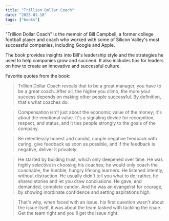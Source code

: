 ```yaml
---
title: "Trillion Dollar Coach"
date: "2023-01-18"
tags: ["books"]
---
```


"Trillion Dollar Coach" is the memoir of Bill Campbell, a former college football player and coach who worked with some of Silicon Valley's most successful companies, including Google and Apple.

The book provides insights into Bill's leadership style and the strategies he used to help companies grow and succeed. It also includes tips for leaders on how to create an innovative and successful culture.

Favorite quotes from the book:

> Trillion Dollar Coach reveals that to be a great manager, you have to be a great coach. After all, the higher you climb, the more your success depends on making other people successful. By definition, that's what coaches do.

> Compensation isn't just about the economic value of the money; it's about the emotional value. It's a signaling device for recognition, respect, and status, and it ties people strongly to the goals of the company.

> Be relentlessly honest and candid, couple negative feedback with caring, give feedback as soon as possible, and if the feedback is negative, deliver it privately.

> He started by building trust, which only deepened over time. He was highly selective in choosing his coaches; he would only coach the coachable, the humble, hungry lifelong learners. He listened intently, without distraction. He usually didn't tell you what to do; rather, he shared stories and let you draw conclusions. He gave, and demanded, complete candor. And he was an evangelist for courage, by showing inordinate confidence and setting aspirations high.

> That's why, when faced with an issue, his first question wasn't about the issue itself, it was about the team tasked with tackling the issue. Get the team right and you'll get the issue right.
